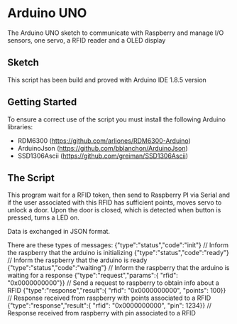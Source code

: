 # Arduino UNO

The Arduino UNO sketch to communicate with Raspberry and manage I/O sensors, one servo, a RFID reader and a OLED display 

## Sketch

This script has been build and proved with Arduino IDE 1.8.5 version

## Getting Started

To ensure a correct use of the script you must install the following Arduino libraries:
- RDM6300 (https://github.com/arliones/RDM6300-Arduino)
- ArduinoJson (https://github.com/bblanchon/ArduinoJson)
- SSD1306Ascii (https://github.com/greiman/SSD1306Ascii)

## The Script

This program wait for a RFID token, then send to Raspberry PI via Serial and if the user associated with this RFID has sufficient points, moves servo to unlock a door.
Upon the door is closed, which is detected when button is pressed, turns a LED on.

Data is exchanged in JSON format.

There are these types of messages:
{"type":"status","code":"init"} // Inform the raspberry that the arduino is initializing
{"type":"status","code":"ready"} // Inform the raspberry that the arduino is ready
{"type":"status","code":"waiting"} // Inform the raspberry that the arduino is waiting for a response
{"type":"request","params":{ "rfid": "0x0000000000"}} // Send a request to raspberry to obtain info about a RFID
{"type":"response","result":{ "rfid": "0x0000000000", "points": 100}} // Response received from raspberry with points associated to a RFID
{"type":"response","result":{ "rfid": "0x0000000000", "pin": 1234}} // Response received from raspberry with pin associated to a RFID

